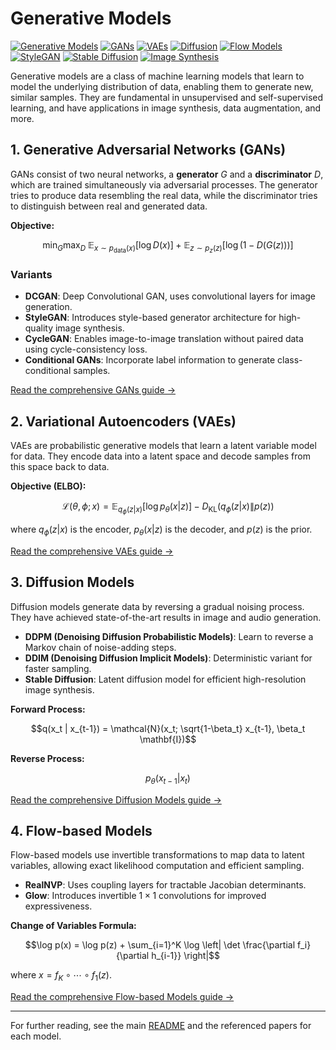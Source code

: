 # Generative Models

[![Generative Models](https://img.shields.io/badge/Generative%20Models-Data%20Generation-blue?style=for-the-badge&logo=brain)](https://github.com/yourusername/DL)
[![GANs](https://img.shields.io/badge/GANs-Adversarial-green?style=for-the-badge)](https://github.com/yourusername/DL/tree/main/08_Generative_Models)
[![VAEs](https://img.shields.io/badge/VAEs-Variational-orange?style=for-the-badge)](https://github.com/yourusername/DL/tree/main/08_Generative_Models)
[![Diffusion](https://img.shields.io/badge/Diffusion-Denoising-purple?style=for-the-badge)](https://github.com/yourusername/DL/tree/main/08_Generative_Models)
[![Flow Models](https://img.shields.io/badge/Flow%20Models-Invertible-red?style=for-the-badge)](https://github.com/yourusername/DL/tree/main/08_Generative_Models)
[![StyleGAN](https://img.shields.io/badge/StyleGAN-Style%20Based-yellow?style=for-the-badge)](https://github.com/yourusername/DL/tree/main/08_Generative_Models)
[![Stable Diffusion](https://img.shields.io/badge/Stable%20Diffusion-Latent-blue?style=for-the-badge)](https://github.com/yourusername/DL/tree/main/08_Generative_Models)
[![Image Synthesis](https://img.shields.io/badge/Image%20Synthesis-Generation-orange?style=for-the-badge)](https://github.com/yourusername/DL/tree/main/08_Generative_Models)

Generative models are a class of machine learning models that learn to model the underlying distribution of data, enabling them to generate new, similar samples. They are fundamental in unsupervised and self-supervised learning, and have applications in image synthesis, data augmentation, and more.

## 1. Generative Adversarial Networks (GANs)

GANs consist of two neural networks, a **generator** $`G`$ and a **discriminator** $`D`$, which are trained simultaneously via adversarial processes. The generator tries to produce data resembling the real data, while the discriminator tries to distinguish between real and generated data.

**Objective:**
```math
\min_G \max_D \; \mathbb{E}_{x \sim p_{\text{data}}(x)} [\log D(x)] + \mathbb{E}_{z \sim p_z(z)} [\log(1 - D(G(z)))]
```

### Variants
- **DCGAN**: Deep Convolutional GAN, uses convolutional layers for image generation.
- **StyleGAN**: Introduces style-based generator architecture for high-quality image synthesis.
- **CycleGAN**: Enables image-to-image translation without paired data using cycle-consistency loss.
- **Conditional GANs**: Incorporate label information to generate class-conditional samples.

[Read the comprehensive GANs guide &rarr;](01_gans.md)

## 2. Variational Autoencoders (VAEs)

VAEs are probabilistic generative models that learn a latent variable model for data. They encode data into a latent space and decode samples from this space back to data.

**Objective (ELBO):**
```math
\mathcal{L}(\theta, \phi; x) = \mathbb{E}_{q_\phi(z|x)} [\log p_\theta(x|z)] - D_{\mathrm{KL}}(q_\phi(z|x) \| p(z))
```
where $`q_\phi(z|x)`$ is the encoder, $`p_\theta(x|z)`$ is the decoder, and $`p(z)`$ is the prior.

[Read the comprehensive VAEs guide &rarr;](02_vaes.md)

## 3. Diffusion Models

Diffusion models generate data by reversing a gradual noising process. They have achieved state-of-the-art results in image and audio generation.

- **DDPM (Denoising Diffusion Probabilistic Models)**: Learn to reverse a Markov chain of noise-adding steps.
- **DDIM (Denoising Diffusion Implicit Models)**: Deterministic variant for faster sampling.
- **Stable Diffusion**: Latent diffusion model for efficient high-resolution image synthesis.

**Forward Process:**
```math
q(x_t | x_{t-1}) = \mathcal{N}(x_t; \sqrt{1-\beta_t} x_{t-1}, \beta_t \mathbf{I})
```
**Reverse Process:**
```math
p_\theta(x_{t-1} | x_t)
```

[Read the comprehensive Diffusion Models guide &rarr;](03_diffusion_models.md)

## 4. Flow-based Models

Flow-based models use invertible transformations to map data to latent variables, allowing exact likelihood computation and efficient sampling.

- **RealNVP**: Uses coupling layers for tractable Jacobian determinants.
- **Glow**: Introduces invertible $1 \times 1$ convolutions for improved expressiveness.

**Change of Variables Formula:**
```math
\log p(x) = \log p(z) + \sum_{i=1}^K \log \left| \det \frac{\partial f_i}{\partial h_{i-1}} \right|
```
where $`x = f_K \circ \cdots \circ f_1(z)`$.

[Read the comprehensive Flow-based Models guide &rarr;](04_flow_based_models.md)

---

For further reading, see the main [README](../README.md) and the referenced papers for each model. 